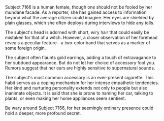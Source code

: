 Subject 7166 is a human female, though one should not be fooled by her mundane facade. As a reporter, she has gained access to information beyond what the average citizen could imagine. Her eyes are shielded by plain glasses, which she often deploys during interviews to hide any tells. 

The subject's head is adorned with short, wiry hair that could easily be mistaken for that of a witch. However, a closer observation of her forehead reveals a peculiar feature - a two-color band that serves as a marker of some foreign origin. 

The subject often flaunts gold earrings, adding a touch of extravagance to her subdued appearance. But do not let her choice of accessory fool you. Rumors suggest that her ears are highly sensitive to supernatural sounds. 

The subject's most common accessory is an ever-present cigarette. This habit serves as a coping mechanism for her intense empathetic tendencies. Her kind and nurturing personality extends not only to people but also inanimate objects. It is said that she is prone to naming her car, talking to plants, or even making her home appliances seem sentient. 

Be wary around Subject 7166, for her seemingly ordinary presence could hold a deeper, more profound secret.
